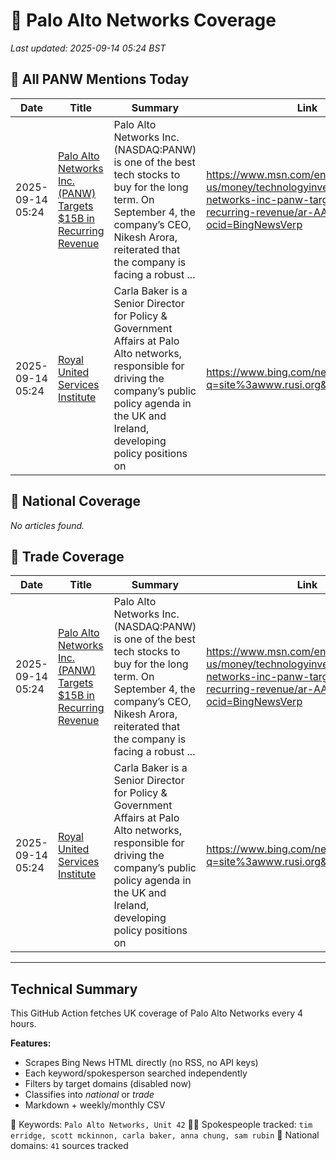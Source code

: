 # 🔐 Palo Alto Networks Coverage

_Last updated: 2025-09-14 05:24 BST_

## 📌 All PANW Mentions Today

| Date | Title | Summary | Link |
|------|--------|---------|------|
| 2025-09-14 05:24 | [Palo Alto Networks Inc. (PANW) Targets $15B in Recurring Revenue](https://www.msn.com/en-us/money/technologyinvesting/palo-alto-networks-inc-panw-targets-15b-in-recurring-revenue/ar-AA1MtIby?ocid=BingNewsVerp) | Palo Alto Networks Inc. (NASDAQ:PANW) is one of the best tech stocks to buy for the long term. On September 4, the company’s CEO, Nikesh Arora, reiterated that the company is facing a robust ... | https://www.msn.com/en-us/money/technologyinvesting/palo-alto-networks-inc-panw-targets-15b-in-recurring-revenue/ar-AA1MtIby?ocid=BingNewsVerp |
| 2025-09-14 05:24 | [Royal United Services Institute](https://www.bing.com/news/search?q=site%3awww.rusi.org&FORM=NWBCLM) | Carla Baker is a Senior Director for Policy & Government Affairs at Palo Alto networks, responsible for driving the company’s public policy agenda in the UK and Ireland, developing policy positions on | https://www.bing.com/news/search?q=site%3awww.rusi.org&FORM=NWBCLM |

## 📰 National Coverage

_No articles found._

## 📘 Trade Coverage

| Date | Title | Summary | Link |
|------|--------|---------|------|
| 2025-09-14 05:24 | [Palo Alto Networks Inc. (PANW) Targets $15B in Recurring Revenue](https://www.msn.com/en-us/money/technologyinvesting/palo-alto-networks-inc-panw-targets-15b-in-recurring-revenue/ar-AA1MtIby?ocid=BingNewsVerp) | Palo Alto Networks Inc. (NASDAQ:PANW) is one of the best tech stocks to buy for the long term. On September 4, the company’s CEO, Nikesh Arora, reiterated that the company is facing a robust ... | https://www.msn.com/en-us/money/technologyinvesting/palo-alto-networks-inc-panw-targets-15b-in-recurring-revenue/ar-AA1MtIby?ocid=BingNewsVerp |
| 2025-09-14 05:24 | [Royal United Services Institute](https://www.bing.com/news/search?q=site%3awww.rusi.org&FORM=NWBCLM) | Carla Baker is a Senior Director for Policy & Government Affairs at Palo Alto networks, responsible for driving the company’s public policy agenda in the UK and Ireland, developing policy positions on | https://www.bing.com/news/search?q=site%3awww.rusi.org&FORM=NWBCLM |


---

## Technical Summary

This GitHub Action fetches UK coverage of Palo Alto Networks every 4 hours.

**Features:**
- Scrapes Bing News HTML directly (no RSS, no API keys)
- Each keyword/spokesperson searched independently
- Filters by target domains (disabled now)
- Classifies into _national_ or _trade_
- Markdown + weekly/monthly CSV

📌 Keywords: `Palo Alto Networks, Unit 42`
🧑‍💼 Spokespeople tracked: `tim erridge, scott mckinnon, carla baker, anna chung, sam rubin`
📰 National domains: `41` sources tracked

